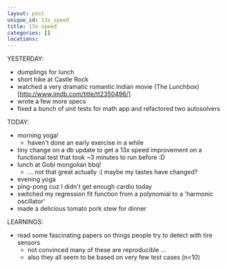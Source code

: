 ```yaml
---
layout: post
unique_id: 13x_speed
title: 13x speed
categories: []
locations: 
---
```


YESTERDAY:
* dumplings for lunch
* short hike at Castle Rock
* watched a very dramatic romantic Indian movie (The Lunchbox)[http://www.imdb.com/title/tt2350496/]
* wrote a few more specs
* fixed a bunch of unit tests for math app and refactored two autosolvers

TODAY:
* morning yoga!
  * haven't done an early exercise in a while
* tiny change on a db update to get a 13x speed improvement on a functional test that took ~3 minutes to run before :D
* lunch at Gobi mongolian bbq!
  * ... not that great actually :( maybe my tastes have changed?
* evening yoga
* ping-pong cuz I didn't get enough cardio today
* switched my regression fit function from a polynomial to a 'harmonic oscillator'
* made a delicious tomato pork stew for dinner

LEARNINGS:
* read some fascinating papers on things people try to detect with tire sensors
  * not convinced many of these are reproducible ...
  * also they all seem to be based on very few test cases (n<10)
